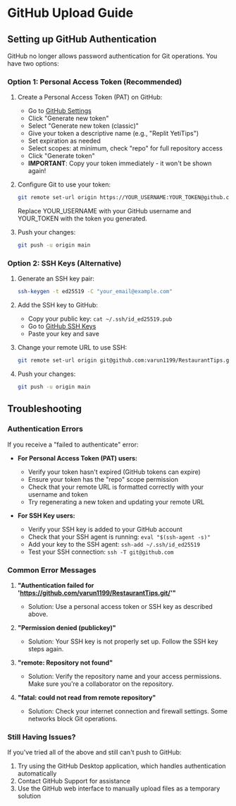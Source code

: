 # GitHub Upload Guide

## Setting up GitHub Authentication

GitHub no longer allows password authentication for Git operations. You have two options:

### Option 1: Personal Access Token (Recommended)

1. Create a Personal Access Token (PAT) on GitHub:
   - Go to [GitHub Settings](https://github.com/settings/tokens)
   - Click "Generate new token"
   - Select "Generate new token (classic)"
   - Give your token a descriptive name (e.g., "Replit YetiTips")
   - Set expiration as needed
   - Select scopes: at minimum, check "repo" for full repository access
   - Click "Generate token"
   - **IMPORTANT**: Copy your token immediately - it won't be shown again!

2. Configure Git to use your token:
   ```bash
   git remote set-url origin https://YOUR_USERNAME:YOUR_TOKEN@github.com/varun1199/RestaurantTips.git
   ```
   Replace YOUR_USERNAME with your GitHub username and YOUR_TOKEN with the token you generated.

3. Push your changes:
   ```bash
   git push -u origin main
   ```

### Option 2: SSH Keys (Alternative)

1. Generate an SSH key pair:
   ```bash
   ssh-keygen -t ed25519 -C "your_email@example.com"
   ```

2. Add the SSH key to GitHub:
   - Copy your public key: `cat ~/.ssh/id_ed25519.pub`
   - Go to [GitHub SSH Keys](https://github.com/settings/ssh/new)
   - Paste your key and save

3. Change your remote URL to use SSH:
   ```bash
   git remote set-url origin git@github.com:varun1199/RestaurantTips.git
   ```

4. Push your changes:
   ```bash
   git push -u origin main
   ```

## Troubleshooting

### Authentication Errors

If you receive a "failed to authenticate" error:

- **For Personal Access Token (PAT) users:**
  - Verify your token hasn't expired (GitHub tokens can expire)
  - Ensure your token has the "repo" scope permission
  - Check that your remote URL is formatted correctly with your username and token
  - Try regenerating a new token and updating your remote URL

- **For SSH Key users:**
  - Verify your SSH key is added to your GitHub account
  - Check that your SSH agent is running: `eval "$(ssh-agent -s)"`
  - Add your key to the SSH agent: `ssh-add ~/.ssh/id_ed25519`
  - Test your SSH connection: `ssh -T git@github.com`

### Common Error Messages

1. **"Authentication failed for 'https://github.com/varun1199/RestaurantTips.git/'"**
   - Solution: Use a personal access token or SSH key as described above.

2. **"Permission denied (publickey)"**
   - Solution: Your SSH key is not properly set up. Follow the SSH key steps again.

3. **"remote: Repository not found"** 
   - Solution: Verify the repository name and your access permissions. Make sure you're a collaborator on the repository.

4. **"fatal: could not read from remote repository"**
   - Solution: Check your internet connection and firewall settings. Some networks block Git operations.

### Still Having Issues?

If you've tried all of the above and still can't push to GitHub:

1. Try using the GitHub Desktop application, which handles authentication automatically
2. Contact GitHub Support for assistance
3. Use the GitHub web interface to manually upload files as a temporary solution